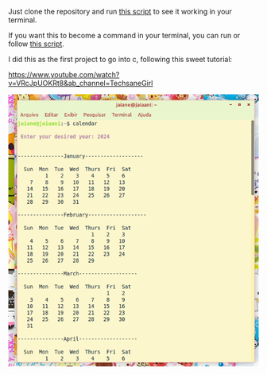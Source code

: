 Just clone the repository and run [this script](run.sh) to see it working in your terminal.

If you want this to become a command in your terminal, you can run or follow [this script](script.sh). 

I did this as the first project to go into c, following this sweet tutorial:

https://www.youtube.com/watch?v=VRcJpUOKRt8&ab_channel=TechsaneGirl

![](calendar.png)